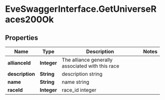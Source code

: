 # EveSwaggerInterface.GetUniverseRaces200Ok

## Properties
Name | Type | Description | Notes
------------ | ------------- | ------------- | -------------
**allianceId** | **Integer** | The alliance generally associated with this race | 
**description** | **String** | description string | 
**name** | **String** | name string | 
**raceId** | **Integer** | race_id integer | 


